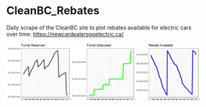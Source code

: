 # CleanBC_Rebates

Daily scrape of the CleanBC site to plot rebates available for electric cars over time: https://newcardealersgoelectric.ca/

<img src="CleanBC_funds_over_time.png" width="900" />
